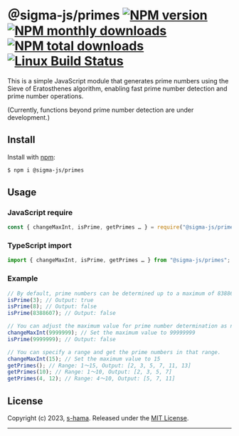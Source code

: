 # ＠sigma-js/primes [![NPM version](https://img.shields.io/npm/v/@sigma-js/primes.svg?style=flat)](https://www.npmjs.com/package/@sigma-js/primes) [![NPM monthly downloads](https://img.shields.io/npm/dm/@sigma-js/primes.svg?style=flat)](https://npmjs.org/package/@sigma-js/primes) [![NPM total downloads](https://img.shields.io/npm/dt/@sigma-js/primes.svg?style=flat)](https://npmjs.org/package/@sigma-js/primes) [![Linux Build Status](https://img.shields.io/travis/jonschlinkert/@sigma-js/primes.svg?style=flat&label=Travis)](https://travis-ci.org/jonschlinkert/@sigma-js/primes)

This is a simple JavaScript module that generates prime numbers using the Sieve of Eratosthenes algorithm, enabling fast prime number detection and prime number operations. 

(Currently, functions beyond prime number detection are under development.)


## Install

Install with [npm](https://www.npmjs.com/):

```sh
$ npm i @sigma-js/primes
```

## Usage

### JavaScript require
```js
const { changeMaxInt, isPrime, getPrimes … } = require("@sigma-js/primes");
```

### TypeScript import
```js
import { changeMaxInt, isPrime, getPrimes … } from "@sigma-js/primes";
```

### Example
```js
// By default, prime numbers can be determined up to a maximum of 8388607.
isPrime(3); // Output: true
isPrime(8); // Output: false
isPrime(8388607); // Output: false

// You can adjust the maximum value for prime number determination as needed.
changeMaxInt(9999999); // Set the maximum value to 99999999
isPrime(9999999); // Output: false

// You can specify a range and get the prime numbers in that range.
changeMaxInt(15); // Set the maximum value to 15
getPrimes(); // Range: 1〜15, Output: [2, 3, 5, 7, 11, 13]
getPrimes(10); // Range: 1〜10, Output: [2, 3, 5, 7]
getPrimes(4, 12); // Range: 4〜10, Output: [5, 7, 11]
```

## License

Copyright (c) 2023, [s-hama](https://github.com/s-hama).
Released under the [MIT License](LICENSE).

***
